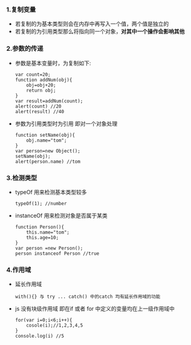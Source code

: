 ### 1.复制变量
* 若复制的为基本类型则会在内存中再写入一个值，两个值是独立的
* 若复制的为引用类型那么将指向同一个对象，**对其中一个操作会影响其他**

### 2.参数的传递
* 参数是基本变量时，为复制如下:
    ```
    var count=20;
    function addNum(obj){
        obj=obj+20;
        return obj;
    }
    var result=addNum(count);
    alert(count) //20
    alert(result) //40
    ```
* 参数为引用类型时为引用 即对一个对象处理  
    ```
    function setName(obj){
        obj.name="tom";
    }
    var person=new Object();
    setName(obj);
    alert(person.name) //tom
    ```
### 3.检测类型
* typeOf 用来检测基本类型较多
    ```
    typeOf(1); //number
    ```
* instanceOf 用来检测对象是否属于某类
    ```
    function Person(){
        this.name="tom";
        this.age=10;
    }
    var person =new Person();
    person instanceof Person //true
    ```
### 4.作用域
* 延长作用域
    ```
    with(){} 与 try ... catch() 中的catch 均有延长作用域的功能
    ```
* js 没有块级作用域 即在if 或者 for 中定义的变量均在上一级作用域中
    ```
    for(var i=0;i<6;i++){
        cosole(i);//1,2,3,4,5
    }
    console.log(i) //5
    ```
    
    

    